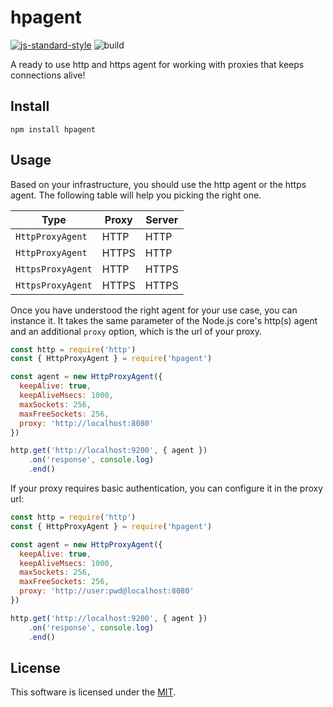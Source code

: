 # hpagent

[![js-standard-style](https://img.shields.io/badge/code%20style-standard-brightgreen.svg?style=flat)](http://standardjs.com/)  ![build](https://github.com/delvedor/hpagent/workflows/build/badge.svg)

A ready to use http and https agent for working with proxies that keeps connections alive!

## Install

```
npm install hpagent
```

## Usage

Based on your infrastructure, you should use the http agent or the https agent.
The following table will help you picking the right one.

| Type              | Proxy  | Server |
|-------------------|--------|--------|
| `HttpProxyAgent`  | HTTP   | HTTP   |
| `HttpProxyAgent`  | HTTPS  | HTTP   |
| `HttpsProxyAgent` | HTTP   | HTTPS  |
| `HttpsProxyAgent` | HTTPS  | HTTPS  |


Once you have understood the right agent for your use case, you can instance it. It takes the same parameter of the Node.js core's http(s) agent and an additional `proxy` option, which is the url of your proxy.

```js
const http = require('http')
const { HttpProxyAgent } = require('hpagent')

const agent = new HttpProxyAgent({
  keepAlive: true,
  keepAliveMsecs: 1000,
  maxSockets: 256,
  maxFreeSockets: 256,
  proxy: 'http://localhost:8080'
})

http.get('http://localhost:9200', { agent })
    .on('response', console.log)
    .end()
```

If your proxy requires basic authentication, you can configure it in the proxy url:

```js
const http = require('http')
const { HttpProxyAgent } = require('hpagent')

const agent = new HttpProxyAgent({
  keepAlive: true,
  keepAliveMsecs: 1000,
  maxSockets: 256,
  maxFreeSockets: 256,
  proxy: 'http://user:pwd@localhost:8080'
})

http.get('http://localhost:9200', { agent })
    .on('response', console.log)
    .end()
```

## License

This software is licensed under the [MIT](./LICENSE).
